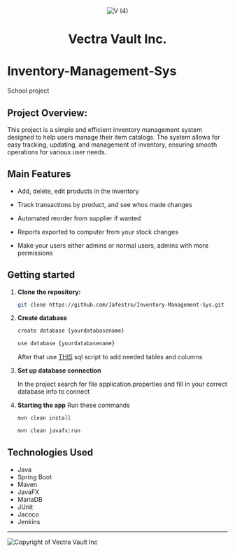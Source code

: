 <p align="center">
  <img src="https://github.com/user-attachments/assets/bb2f3fc5-e002-49c5-8acc-48829643e81c" alt="V (4)" style="max-width: 100%; height: auto;" />
</p>

# <p align="center">Vectra Vault Inc.</p>

# Inventory-Management-Sys
School project


 ## Project Overview:

This project is a simple and efficient inventory management system designed to help users manage their item catalogs. 
The system allows for easy tracking, updating, and management of inventory, ensuring smooth operations for various user needs.

## Main Features


- Add, delete, edit products in the inventory

- Track transactions by product, and see whos made changes

- Automated reorder from supplier if wanted

- Reports exported to computer from your stock changes

- Make your users either admins or normal users, admins with more permissions


## Getting started

1. **Clone the repository:**
    ```sh
    git clone https://github.com/Jafestro/Inventory-Management-Sys.git
    ```

2. **Create database**
   ```sh
   create database {yourdatabasename}
   ```
   ```sh
   use database {yourdatabasename}
   ```
   After that use [THIS](https://github.com/Jafestro/Inventory-Management-Sys/blob/main/sqlscript) sql script to add needed tables and columns

3. **Set up database connection**
   
   In the project search for file application.properties and fill in your correct database info to connect

4. **Starting the app**
   Run these commands
   ```sh
   mvn clean install
   ```
   ```sh
   mvn clean javafx:run
   ```
   
## Technologies Used

  - Java
  - Spring Boot
  - Maven
  - JavaFX
  - MariaDB
  - JUnit
  - Jacoco
  - Jenkins

------------------------------------------------

![Copyright of Vectra Vault Inc](https://github.com/user-attachments/assets/7257e3f5-ee8f-4eab-a495-60a40e0de3c9)



